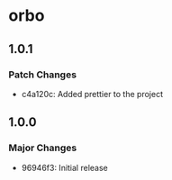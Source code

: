 # orbo

## 1.0.1

### Patch Changes

- c4a120c: Added prettier to the project

## 1.0.0

### Major Changes

- 96946f3: Initial release
